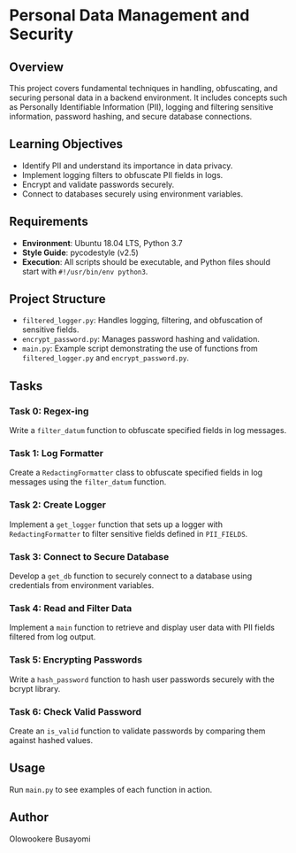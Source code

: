 # Personal Data Management and Security

## Overview
This project covers fundamental techniques in handling, obfuscating, and securing personal data in a backend environment. It includes concepts such as Personally Identifiable Information (PII), logging and filtering sensitive information, password hashing, and secure database connections.

## Learning Objectives
- Identify PII and understand its importance in data privacy.
- Implement logging filters to obfuscate PII fields in logs.
- Encrypt and validate passwords securely.
- Connect to databases securely using environment variables.

## Requirements
- **Environment**: Ubuntu 18.04 LTS, Python 3.7
- **Style Guide**: pycodestyle (v2.5)
- **Execution**: All scripts should be executable, and Python files should start with `#!/usr/bin/env python3`.

## Project Structure
- `filtered_logger.py`: Handles logging, filtering, and obfuscation of sensitive fields.
- `encrypt_password.py`: Manages password hashing and validation.
- `main.py`: Example script demonstrating the use of functions from `filtered_logger.py` and `encrypt_password.py`.

## Tasks

### Task 0: Regex-ing
Write a `filter_datum` function to obfuscate specified fields in log messages.

### Task 1: Log Formatter
Create a `RedactingFormatter` class to obfuscate specified fields in log messages using the `filter_datum` function.

### Task 2: Create Logger
Implement a `get_logger` function that sets up a logger with `RedactingFormatter` to filter sensitive fields defined in `PII_FIELDS`.

### Task 3: Connect to Secure Database
Develop a `get_db` function to securely connect to a database using credentials from environment variables.

### Task 4: Read and Filter Data
Implement a `main` function to retrieve and display user data with PII fields filtered from log output.

### Task 5: Encrypting Passwords
Write a `hash_password` function to hash user passwords securely with the bcrypt library.

### Task 6: Check Valid Password
Create an `is_valid` function to validate passwords by comparing them against hashed values.

## Usage
Run `main.py` to see examples of each function in action.

## Author
Olowookere Busayomi

